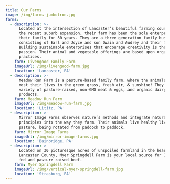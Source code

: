 ```yaml
---
title: Our Farms
image: /img/farms-jumbotron.jpg
farms:
  - description: >-
      Located at the intersection of Lancaster’s beautiful farming country and
      the recent suburb expansion, their farm has been the sole enterprise of
      their family for 30 years. They are a three generation family business
      consisting of Earl and Joyce and son Dwain and Audrey and their family.
      Building sustainable enterprises that encourage creativity is their
      passion. Their animal and vegetable offerings are based upon organic
      practices.
    farm: Livengood Family Farm
    imageUrl: /img/livengood-farm.jpg
    location: 'Lancaster, PA'
  - description: >-
      Meadow Run Farm is a pasture-based family farm, where the animals spend
      most their lives in the green grass, fresh air, & sunshine! They offer a
      variety of pasture-raised, non-GMO meat & eggs, and organic dairy
      products.
    farm: Meadow Run Farm
    imageUrl: /img/meadow-run-farm.jpg
    location: 'Lititz, PA'
  - description: >-
      Mirror Image Farms observes nature’s methods and integrate natural
      principles into the way they farm. Their animals live healthy lives on the
      pasture, being rotated from paddock to paddock.
    farm: Mirror Image Farms
    imageUrl: /img/mirror-image-farms.jpg
    location: 'Bainbridge, PA'
  - description: >
      Located on 30 picturesque acres of unspoiled farmland in the heart of
      Lancaster County, Myer Springdell Farm is your local source for 100% grass
      fed and pasture raised beef.
    farm: Myer Springdell Farm
    imageUrl: /img/vertical-myer-springdell-farm.jpg
    location: 'Strasburg, PA'
---
```


